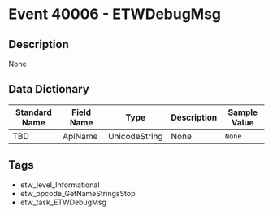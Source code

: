# Event 40006 - ETWDebugMsg

## Description
None

## Data Dictionary
|Standard Name|Field Name|Type|Description|Sample Value|
|---|---|---|---|---|
|TBD|ApiName|UnicodeString|None|`None`|

## Tags
* etw_level_Informational
* etw_opcode_GetNameStringsStop
* etw_task_ETWDebugMsg